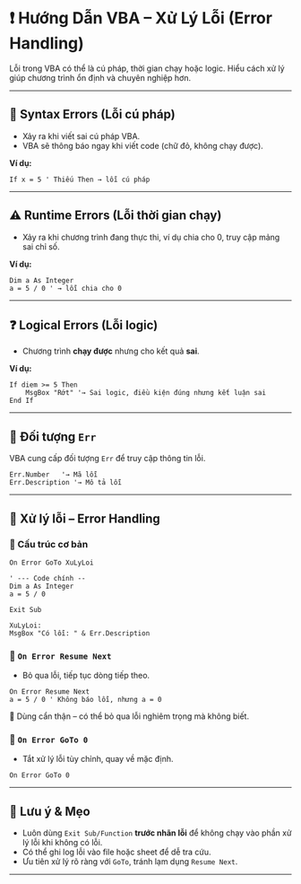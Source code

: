 
# ❗ Hướng Dẫn VBA – Xử Lý Lỗi (Error Handling)

Lỗi trong VBA có thể là cú pháp, thời gian chạy hoặc logic. Hiểu cách xử lý giúp chương trình ổn định và chuyên nghiệp hơn.

---

## 🚫 Syntax Errors (Lỗi cú pháp)

- Xảy ra khi viết sai cú pháp VBA.
- VBA sẽ thông báo ngay khi viết code (chữ đỏ, không chạy được).

**Ví dụ:**

```vba
If x = 5 ' Thiếu Then → lỗi cú pháp
```

---

## ⚠️ Runtime Errors (Lỗi thời gian chạy)

- Xảy ra khi chương trình đang thực thi, ví dụ chia cho 0, truy cập mảng sai chỉ số.

**Ví dụ:**
```vba
Dim a As Integer
a = 5 / 0 ' → lỗi chia cho 0
```

---

## ❓ Logical Errors (Lỗi logic)

- Chương trình **chạy được** nhưng cho kết quả **sai**.

**Ví dụ:**
```vba
If diem >= 5 Then
    MsgBox "Rớt" '→ Sai logic, điều kiện đúng nhưng kết luận sai
End If
```

---

## 🧱 Đối tượng `Err`

VBA cung cấp đối tượng `Err` để truy cập thông tin lỗi.

```vba
Err.Number   '→ Mã lỗi
Err.Description '→ Mô tả lỗi
```

---

## 🧯 Xử lý lỗi – Error Handling

### 🔹 Cấu trúc cơ bản

```vba
On Error GoTo XuLyLoi

' --- Code chính --
Dim a As Integer
a = 5 / 0

Exit Sub

XuLyLoi:
MsgBox "Có lỗi: " & Err.Description
```

### 🔹 `On Error Resume Next`

- Bỏ qua lỗi, tiếp tục dòng tiếp theo.

```vba
On Error Resume Next
a = 5 / 0 ' Không báo lỗi, nhưng a = 0
```

📌 Dùng cẩn thận – có thể bỏ qua lỗi nghiêm trọng mà không biết.

### 🔹 `On Error GoTo 0`

- Tắt xử lý lỗi tùy chỉnh, quay về mặc định.

```vba
On Error GoTo 0
```

---

## 📌 Lưu ý & Mẹo

- Luôn dùng `Exit Sub/Function` **trước nhãn lỗi** để không chạy vào phần xử lý lỗi khi không có lỗi.
- Có thể ghi log lỗi vào file hoặc sheet để dễ tra cứu.
- Ưu tiên xử lý rõ ràng với `GoTo`, tránh lạm dụng `Resume Next`.

---
